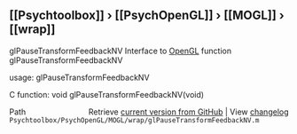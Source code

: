 ## [[Psychtoolbox]] &#8250; [[PsychOpenGL]] &#8250; [[MOGL]] &#8250; [[wrap]]

glPauseTransformFeedbackNV  Interface to [OpenGL](OpenGL) function glPauseTransformFeedbackNV  
  
usage:  glPauseTransformFeedbackNV  
  
C function:  void glPauseTransformFeedbackNV(void)  




<div class="code_header" style="text-align:right;">
  <span style="float:left;">Path&nbsp;&nbsp;</span> <span class="counter">Retrieve <a href=
  "https://raw.github.com/Psychtoolbox-3/Psychtoolbox-3/beta/Psychtoolbox/PsychOpenGL/MOGL/wrap/glPauseTransformFeedbackNV.m">current version from GitHub</a> | View <a href=
  "https://github.com/Psychtoolbox-3/Psychtoolbox-3/commits/beta/Psychtoolbox/PsychOpenGL/MOGL/wrap/glPauseTransformFeedbackNV.m">changelog</a></span>
</div>
<div class="code">
  <code>Psychtoolbox/PsychOpenGL/MOGL/wrap/glPauseTransformFeedbackNV.m</code>
</div>

